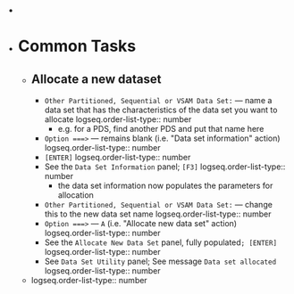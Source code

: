 -
- # Common Tasks
	- ## Allocate a new dataset
		- `Other Partitioned, Sequential or VSAM Data Set:` — name a data set that has the characteristics of the data set you want to allocate
		  logseq.order-list-type:: number
			- e.g. for a PDS, find another PDS and put that name here
		- `Option ===>` — remains blank (i.e. "Data set information" action)
		  logseq.order-list-type:: number
		- `[ENTER]`
		  logseq.order-list-type:: number
		- See the `Data Set Information` panel; `[F3]`
		  logseq.order-list-type:: number
			- the data set information now populates the parameters for allocation
		- `Other Partitioned, Sequential or VSAM Data Set:` — change this to the new data set name
		  logseq.order-list-type:: number
		- `Option ===>` — `A` (i.e. "Allocate new data set" action)
		  logseq.order-list-type:: number
		- See the `Allocate New Data Set` panel, fully populated`; [ENTER]`
		  logseq.order-list-type:: number
		- See `Data Set Utility` panel; See message `Data set allocated`
		  logseq.order-list-type:: number
	- logseq.order-list-type:: number